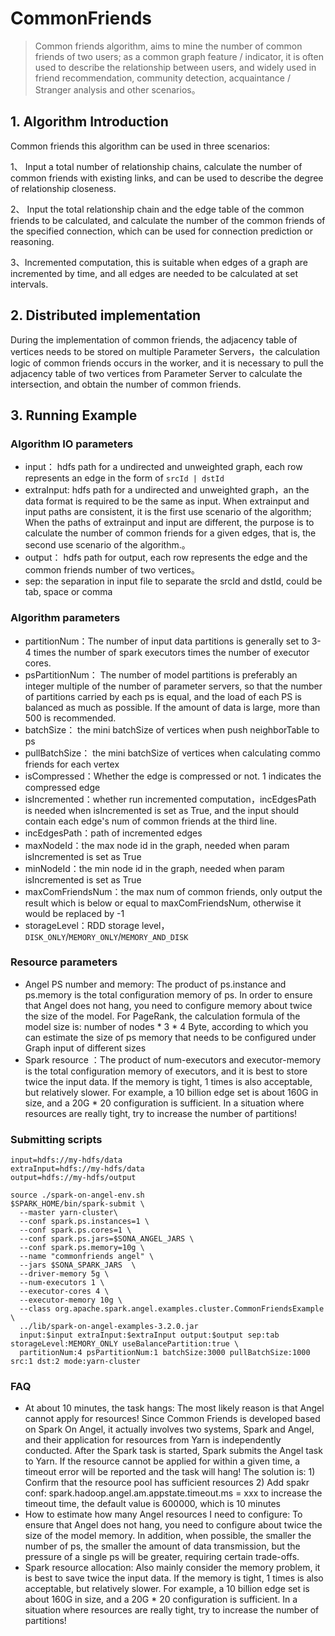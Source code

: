 # CommonFriends

> Common friends algorithm, aims to mine the number of common friends of two users; as a common graph feature / indicator, it is often used to describe the relationship between users, and widely used in friend recommendation, community detection, acquaintance / Stranger analysis and other scenarios。

## 1. Algorithm Introduction

Common friends this algorithm can be used in three scenarios:

1、 Input a total number of relationship chains, calculate the number of common friends with existing links, and can be used to describe the degree of relationship closeness.

2、 Input the total relationship chain and the edge table of the common friends to be calculated, and calculate the number of the common friends of the specified connection, which can be used for connection prediction or reasoning.

3、Incremented computation, this is suitable when edges of a graph are incremented by time, and all edges are needed to be calculated at set intervals.

## 2. Distributed implementation

During the implementation of common friends, the adjacency table of vertices needs to be stored on multiple Parameter Servers，the calculation logic of common friends occurs in the worker, and it is necessary to pull the adjacency table of two vertices from Parameter Server to calculate the intersection, and obtain the number of common friends.

## 3. Running Example

### Algorithm IO parameters

- input： hdfs path for a undirected and unweighted graph, each row represents an edge in the form of `srcId | dstId`
- extraInput: hdfs path for a undirected and unweighted graph，an the data format is required to be the same as input. When extrainput and input paths are consistent, it is the first use scenario of the algorithm; When the paths of extrainput and input are different, the purpose is to calculate the number of common friends for a given edges, that is, the second use scenario of the algorithm.。
- output： hdfs path for output, each row represents the edge and the  common friends number of two vertices。
- sep: the separation in input file to separate the srcId and dstId, could be tab, space or comma

### Algorithm parameters

- partitionNum：The number of input data partitions is generally set to 3-4 times the number of spark executors times the number of executor cores.
- psPartitionNum： The number of model partitions is preferably an integer multiple of the number of parameter servers, so that the number of partitions carried by each ps is equal, and the load of each PS is balanced as much as possible. If the amount of data is large, more than 500 is recommended.
- batchSize： the mini batchSize of vertices when push neighborTable to ps
- pullBatchSize： the mini batchSize of vertices when calculating commo friends for each vertex
- isCompressed：Whether the edge is compressed or not. 1 indicates the compressed edge
- isIncremented：whether run incremented computation，incEdgesPath is needed when isIncremented is set as True, and the input should contain each edge's num of common friends at the third line.
- incEdgesPath：path of incremented edges
- maxNodeId：the max node id in the graph, needed when param isIncremented is set as True
- minNodeId：the min node id in the graph, needed when param isIncremented is set as True
- maxComFriendsNum：the max num of common friends, only output the result which is below or equal to maxComFriendsNum, otherwise it would be replaced by -1
- storageLevel：RDD storage level，`DISK_ONLY`/`MEMORY_ONLY`/`MEMORY_AND_DISK`

### Resource parameters

- Angel PS number and memory: The product of ps.instance and ps.memory is the total configuration memory of ps. In order to ensure that Angel does not hang, you need to configure memory about twice the size of the model. For PageRank, the calculation formula of the model size is: number of nodes * 3 * 4 Byte, according to which you can estimate the size of ps memory that needs to be configured under Graph input of different sizes
- Spark resource ：The product of num-executors and executor-memory is the total configuration memory of executors, and it is best to store twice the input data. If the memory is tight, 1 times is also acceptable, but relatively slower. For example, a 10 billion edge set is about 160G in size, and a 20G * 20 configuration is sufficient. In a situation where resources are really tight, try to increase the number of partitions!

### Submitting scripts

```
input=hdfs://my-hdfs/data
extraInput=hdfs://my-hdfs/data
output=hdfs://my-hdfs/output

source ./spark-on-angel-env.sh
$SPARK_HOME/bin/spark-submit \
  --master yarn-cluster\
  --conf spark.ps.instances=1 \
  --conf spark.ps.cores=1 \
  --conf spark.ps.jars=$SONA_ANGEL_JARS \
  --conf spark.ps.memory=10g \
  --name "commonfriends angel" \
  --jars $SONA_SPARK_JARS  \
  --driver-memory 5g \
  --num-executors 1 \
  --executor-cores 4 \
  --executor-memory 10g \
  --class org.apache.spark.angel.examples.cluster.CommonFriendsExample \
  ../lib/spark-on-angel-examples-3.2.0.jar
  input:$input extraInput:$extraInput output:$output sep:tab storageLevel:MEMORY_ONLY useBalancePartition:true \
  partitionNum:4 psPartitionNum:1 batchSize:3000 pullBatchSize:1000 src:1 dst:2 mode:yarn-cluster
```



### FAQ

- At about 10 minutes, the task hangs: The most likely reason is that Angel cannot apply for resources! Since Common Friends is developed based on Spark On Angel, it actually involves two systems, Spark and Angel, and their application for resources from Yarn is independently conducted. After the Spark task is started, Spark submits the Angel task to Yarn. If the resource cannot be applied for within a given time, a timeout error will be reported and the task will hang! The solution is: 1) Confirm that the resource pool has sufficient resources 2) Add spakr conf: spark.hadoop.angel.am.appstate.timeout.ms = xxx to increase the timeout time, the default value is 600000, which is 10 minutes
- How to estimate how many Angel resources I need to configure: To ensure that Angel does not hang, you need to configure about twice the size of the model memory. In addition, when possible, the smaller the number of ps, the smaller the amount of data transmission, but the pressure of a single ps will be greater, requiring certain trade-offs.
- Spark resource allocation: Also mainly consider the memory problem, it is best to save twice the input data. If the memory is tight, 1 times is also acceptable, but relatively slower. For example, a 10 billion edge set is about 160G in size, and a 20G * 20 configuration is sufficient. In a situation where resources are really tight, try to increase the number of partitions!